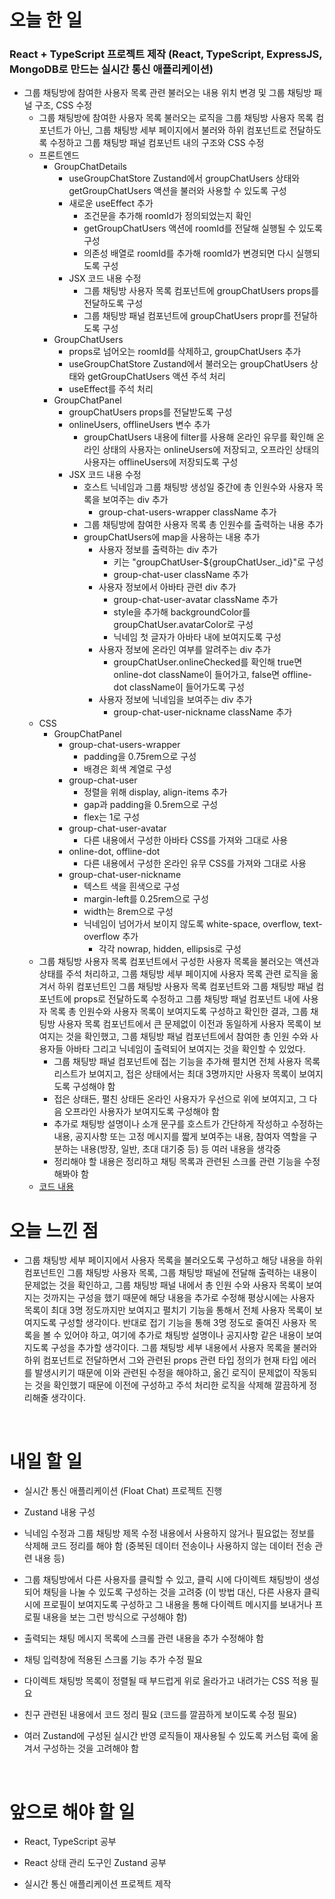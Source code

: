 # 오늘 한 일

### React + TypeScript 프로젝트 제작 (React, TypeScript, ExpressJS, MongoDB로 만드는 실시간 통신 애플리케이션)

- 그룹 채팅방에 참여한 사용자 목록 관련 불러오는 내용 위치 변경 및 그룹 채팅방 패널 구조, CSS 수정
  - 그룹 채팅방에 참여한 사용자 목록 불러오는 로직을 그룹 채팅방 사용자 목록 컴포넌트가 아닌, 그룹 채팅방 세부 페이지에서 불러와 하위 컴포넌트로 전달하도록 수정하고 그룹 채팅방 패널 컴포넌트 내의 구조와 CSS 수정
  - 프론트엔드
    - GroupChatDetails
      - useGroupChatStore Zustand에서 groupChatUsers 상태와 getGroupChatUsers 액션을 불러와 사용할 수 있도록 구성
      - 새로운 useEffect 추가
        - 조건문을 추가해 roomId가 정의되었는지 확인
        - getGroupChatUsers 액션에 roomId를 전달해 실행될 수 있도록 구성
        - 의존성 배열로 roomId를 추가해 roomId가 변경되면 다시 실행되도록 구성
      - JSX 코드 내용 수정
        - 그룹 채팅방 사용자 목록 컴포넌트에 groupChatUsers props를 전달하도록 구성
        - 그룹 채팅방 패널 컴포넌트에 groupChatUsers propr를 전달하도록 구성
    - GroupChatUsers
      - props로 넘어오는 roomId를 삭제하고, groupChatUsers 추가
      - useGroupChatStore Zustand에서 불러오는 groupChatUsers 상태와 getGroupChatUsers 액션 주석 처리
      - useEffect를 주석 처리
    - GroupChatPanel
      - groupChatUsers props를 전달받도록 구성
      - onlineUsers, offlineUsers 변수 추가
        - groupChatUsers 내용에 filter를 사용해 온라인 유무를 확인해 온라인 상태의 사용자는 onlineUsers에 저장되고, 오프라인 상태의 사용자는 offlineUsers에 저장되도록 구성
      - JSX 코드 내용 수정
        - 호스트 닉네임과 그룹 채팅방 생성일 중간에 총 인원수와 사용자 목록을 보여주는 div 추가
          - group-chat-users-wrapper className 추가
        - 그룹 채팅방에 참여한 사용자 목록 총 인원수를 출력하는 내용 추가
        - groupChatUsers에 map을 사용하는 내용 추가
          - 사용자 정보를 출력하는 div 추가
            - 키는 "groupChatUser-${groupChatUser.\_id}"로 구성
            - group-chat-user className 추가
          - 사용자 정보에서 아바타 관련 div 추가
            - group-chat-user-avatar className 추가
            - style을 추가해 backgroundColor를 groupChatUser.avatarColor로 구성
            - 닉네임 첫 글자가 아바타 내에 보여지도록 구성
          - 사용자 정보에 온라인 여부를 알려주는 div 추가
            - groupChatUser.onlineChecked를 확인해 true면 online-dot className이 들어가고, false면 offline-dot className이 들어가도록 구성
          - 사용자 정보에 닉네임을 보여주는 div 추가
            - group-chat-user-nickname className 추가
  - CSS
    - GroupChatPanel
      - group-chat-users-wrapper
        - padding을 0.75rem으로 구성
        - 배경은 회색 계열로 구성
      - group-chat-user
        - 정렬을 위해 display, align-items 추가
        - gap과 padding을 0.5rem으로 구성
        - flex는 1로 구성
      - group-chat-user-avatar
        - 다른 내용에서 구성한 아바타 CSS를 가져와 그대로 사용
      - online-dot, offline-dot
        - 다른 내용에서 구성한 온라인 유무 CSS를 가져와 그대로 사용
      - group-chat-user-nickname
        - 텍스트 색을 흰색으로 구성
        - margin-left를 0.25rem으로 구성
        - width는 8rem으로 구성
        - 닉네임이 넘어가서 보이지 않도록 white-space, overflow, text-overflow 추가
          - 각각 nowrap, hidden, ellipsis로 구성
  - 그룹 채팅방 사용자 목록 컴포넌트에서 구성한 사용자 목록을 불러오는 액션과 상태를 주석 처리하고, 그룹 채팅방 세부 페이지에 사용자 목록 관련 로직을 옮겨서 하위 컴포넌트인 그룹 채팅방 사용자 목록 컴포넌트와 그룹 채팅방 패널 컴포넌트에 props로 전달하도록 수정하고 그룹 채팅방 패널 컴포넌트 내에 사용자 목록 총 인원수와 사용자 목록이 보여지도록 구성하고 확인한 결과, 그룹 채팅방 사용자 목록 컴포넌트에서 큰 문제없이 이전과 동일하게 사용자 목록이 보여지는 것을 확인했고, 그룹 채팅방 패널 컴포넌트에서 참여한 총 인원 수와 사용자들 아바타 그리고 닉네임이 출력되어 보여지는 것을 확인할 수 있었다.
    - 그룹 채팅방 패널 컴포넌트에 접는 기능을 추가해 펼치면 전체 사용자 목록 리스트가 보여지고, 접은 상태에서는 최대 3명까지만 사용자 목록이 보여지도록 구성해야 함
    - 접은 상태든, 펼친 상태든 온라인 사용자가 우선으로 위에 보여지고, 그 다음 오프라인 사용자가 보여지도록 구성해야 함
    - 추가로 채팅방 설명이나 소개 문구를 호스트가 간단하게 작성하고 수정하는 내용, 공지사항 또는 고정 메시지를 짧게 보여주는 내용, 참여자 역할을 구분하는 내용(방장, 일반, 초대 대기중 등) 등 여러 내용을 생각중
    - 정리해야 할 내용은 정리하고 채팅 목록과 관련된 스크롤 관련 기능을 수정해봐야 함
  - [코드 내용](https://github.com/jeongsangtae/float-chat/commit/c851379652ee279057fc46ebc5a79655e1994017)

# 오늘 느낀 점

- 그룹 채팅방 세부 페이지에서 사용자 목록을 불러오도록 구성하고 해당 내용을 하위 컴포넌트인 그룹 채팅방 사용자 목록, 그룹 채팅방 패널에 전달해 출력하는 내용이 문제없는 것을 확인하고, 그룹 채팅방 패널 내에서 총 인원 수와 사용자 목록이 보여지는 것까지는 구성을 했기 때문에 해당 내용을 추가로 수정해 평상시에는 사용자 목록이 최대 3명 정도까지만 보여지고 펼치기 기능을 통해서 전체 사용자 목록이 보여지도록 구성할 생각이다. 반대로 접기 기능을 통해 3명 정도로 줄여진 사용자 목록을 볼 수 있어야 하고, 여기에 추가로 채팅방 설명이나 공지사항 같은 내용이 보여지도록 구성을 추가할 생각이다. 그룹 채팅방 세부 내용에서 사용자 목록을 불러와 하위 컴포넌트로 전달하면서 그와 관련된 props 관련 타입 정의가 현재 타입 에러를 발생시키기 때문에 이와 관련된 수정을 해야하고, 옮긴 로직이 문제없이 작동되는 것을 확인했기 때문에 이전에 구성하고 주석 처리한 로직을 삭제해 깔끔하게 정리해줄 생각이다.

<br />

# 내일 할 일

- 실시간 통신 애플리케이션 (Float Chat) 프로젝트 진행

- Zustand 내용 구성

- 닉네임 수정과 그룹 채팅방 제목 수정 내용에서 사용하지 않거나 필요없는 정보를 삭제해 코드 정리를 해야 함 (중복된 데이터 전송이나 사용하지 않는 데이터 전송 관련 내용 등)

- 그룹 채팅방에서 다른 사용자를 클릭할 수 있고, 클릭 시에 다이렉트 채팅방이 생성되어 채팅을 나눌 수 있도록 구성하는 것을 고려중 (이 방법 대신, 다른 사용자 클릭 시에 프로필이 보여지도록 구성하고 그 내용을 통해 다이렉트 메시지를 보내거나 프로필 내용을 보는 그런 방식으로 구성해야 함)

- 출력되는 채팅 메시지 목록에 스크롤 관련 내용을 추가 수정해야 함

- 채팅 입력창에 적용된 스크롤 기능 추가 수정 필요

- 다이렉트 채팅방 목록이 정렬될 때 부드럽게 위로 올라가고 내려가는 CSS 적용 필요

- 친구 관련된 내용에서 코드 정리 필요 (코드를 깔끔하게 보이도록 수정 필요)

- 여러 Zustand에 구성된 실시간 반영 로직들이 재사용될 수 있도록 커스텀 훅에 옮겨서 구성하는 것을 고려해야 함

<br />

# 앞으로 해야 할 일

- React, TypeScript 공부

- React 상태 관리 도구인 Zustand 공부

- 실시간 통신 애플리케이션 프로젝트 제작
